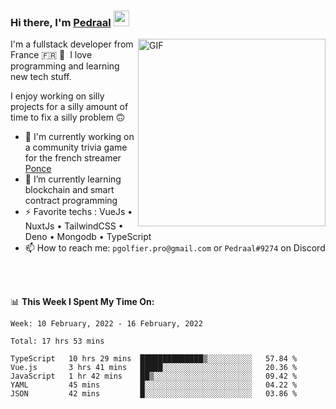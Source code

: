 ### Hi there, I'm <a href="https://pedraal.dev" target="_blank">Pedraal</a> <img src="https://media.giphy.com/media/hvRJCLFzcasrR4ia7z/giphy.gif" width="25px">
<img align="right" alt="GIF" src="https://pedraal.dev/avatar.png" width="300" height="300" />

I'm a fullstack developer from France 🇫🇷 🥖 &nbsp;I love programming and learning new
tech stuff.

I enjoy working on silly projects for a silly amount of time to fix a silly problem 🙃

- 🔭  I'm currently working on a community trivia game for the french streamer <a href="https://twitch.tv/ponce" target="_blank">Ponce</a>
- 🌱 I’m currently learning blockchain and smart contract programming
- ⚡ Favorite techs : VueJs &bull; NuxtJs &bull; TailwindCSS &bull; Deno &bull; Mongodb &bull; TypeScript
- 📫 How to reach me: `pgolfier.pro@gmail.com` or `Pedraal#9274` on Discord

<br>
<br>

📊 **This Week I Spent My Time On:**
<!--START_SECTION:waka-->
```text
Week: 10 February, 2022 - 16 February, 2022

Total: 17 hrs 53 mins

TypeScript   10 hrs 29 mins  ██████████████▒░░░░░░░░░░   57.84 % 
Vue.js       3 hrs 41 mins   █████░░░░░░░░░░░░░░░░░░░░   20.36 % 
JavaScript   1 hr 42 mins    ██▒░░░░░░░░░░░░░░░░░░░░░░   09.42 % 
YAML         45 mins         █░░░░░░░░░░░░░░░░░░░░░░░░   04.22 % 
JSON         42 mins         █░░░░░░░░░░░░░░░░░░░░░░░░   03.86 % 
```
<!--END_SECTION:waka-->
